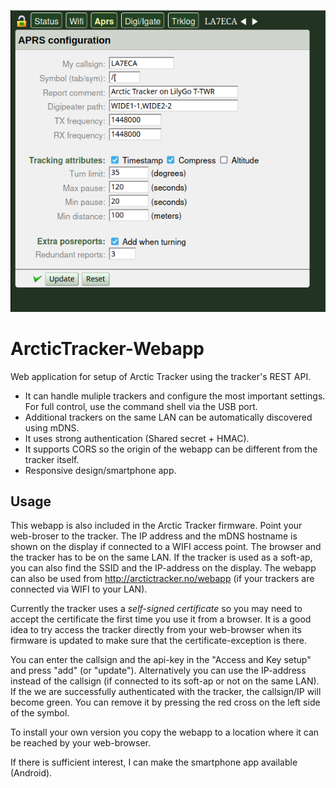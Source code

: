 ![APRS configuration](Screenshot.1.png)
# ArcticTracker-Webapp
Web application for setup of Arctic Tracker using the tracker's REST API.
* It can handle muliple trackers and configure the most important settings. For full control, use the command shell via the USB port. 
* Additional trackers on the same LAN can be automatically discovered using mDNS.
* It uses strong authentication (Shared secret + HMAC).
* It supports CORS so the origin of the webapp can be different from the tracker itself.
* Responsive design/smartphone app. 

## Usage
This webapp is also included in the Arctic Tracker firmware. Point your web-broser to the tracker. The IP address and the mDNS hostname is shown on the display if connected to a WIFI access point. The browser and the tracker has to be on the same LAN. If the tracker is used as a soft-ap, you can also find the SSID and the IP-address on the display. The webapp can also be used from http://arctictracker.no/webapp (if your trackers are connected via WIFI to your LAN). 

Currently the tracker uses a *self-signed certificate* so you may need to accept the certificate the first time you use it from a browser. It is a good idea to try access the tracker directly from your web-browser when its firmware is updated to make sure that the certificate-exception is there.   

You can enter the callsign and the api-key in the "Access and Key setup" and press "add" (or "update"). Alternatively you can use the IP-address instead of the callsign (if connected to its soft-ap or not on the same LAN). If the we are successfully authenticated with the tracker, the callsign/IP will become green. You can remove it by pressing the red cross on the left side of the symbol.  

To install your own version you copy the webapp to a location where it can be reached by your web-browser. 

If there is sufficient interest, I can make the smartphone app available (Android). 

